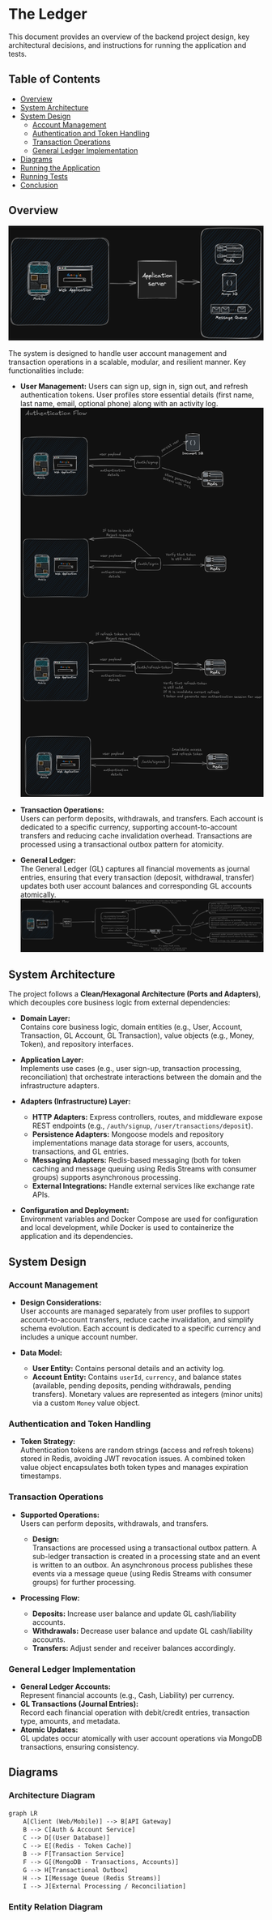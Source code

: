 # The Ledger

This document provides an overview of the backend project design, key architectural decisions, and instructions for running the application and tests.

## Table of Contents

- [Overview](#overview)
- [System Architecture](#system-architecture)
- [System Design](#system-design)
  - [Account Management](#account-management)
  - [Authentication and Token Handling](#authentication-and-token-handling)
  - [Transaction Operations](#transaction-operations)
  - [General Ledger Implementation](#general-ledger-implementation)
- [Diagrams](#diagrams)
- [Running the Application](#running-the-application)
- [Running Tests](#running-tests)
- [Conclusion](#conclusion)

## Overview

![System Architecture](./assets/system%20architecture.png)

The system is designed to handle user account management and transaction operations in a scalable, modular, and resilient manner. Key functionalities include:

- **User Management:**
  Users can sign up, sign in, sign out, and refresh authentication tokens. User profiles store essential details (first name, last name, email, optional phone) along with an activity log.
  ![User Auth Flow](./assets/authentication%20flow.png)

- **Transaction Operations:**  
  Users can perform deposits, withdrawals, and transfers. Each account is dedicated to a specific currency, supporting account-to-account transfers and reducing cache invalidation overhead. Transactions are processed using a transactional outbox pattern for atomicity.

- **General Ledger:**  
  The General Ledger (GL) captures all financial movements as journal entries, ensuring that every transaction (deposit, withdrawal, transfer) updates both user account balances and corresponding GL accounts atomically.
  ![Transaction Flow](./assets/transaction%20flow.png)

## System Architecture

The project follows a **Clean/Hexagonal Architecture (Ports and Adapters)**, which decouples core business logic from external dependencies:

- **Domain Layer:**  
  Contains core business logic, domain entities (e.g., User, Account, Transaction, GL Account, GL Transaction), value objects (e.g., Money, Token), and repository interfaces.

- **Application Layer:**  
  Implements use cases (e.g., user sign-up, transaction processing, reconciliation) that orchestrate interactions between the domain and the infrastructure adapters.

- **Adapters (Infrastructure) Layer:**

  - **HTTP Adapters:** Express controllers, routes, and middleware expose REST endpoints (e.g., `/auth/signup`, `/user/transactions/deposit`).
  - **Persistence Adapters:** Mongoose models and repository implementations manage data storage for users, accounts, transactions, and GL entries.
  - **Messaging Adapters:** Redis-based messaging (both for token caching and message queuing using Redis Streams with consumer groups) supports asynchronous processing.
  - **External Integrations:** Handle external services like exchange rate APIs.

- **Configuration and Deployment:**  
  Environment variables and Docker Compose are used for configuration and local development, while Docker is used to containerize the application and its dependencies.

## System Design

### Account Management

- **Design Considerations:**  
  User accounts are managed separately from user profiles to support account-to-account transfers, reduce cache invalidation, and simplify schema evolution. Each account is dedicated to a specific currency and includes a unique account number.

- **Data Model:**
  - **User Entity:** Contains personal details and an activity log.
  - **Account Entity:** Contains `userId`, `currency`, and balance states (available, pending deposits, pending withdrawals, pending transfers). Monetary values are represented as integers (minor units) via a custom `Money` value object.

### Authentication and Token Handling

- **Token Strategy:**  
  Authentication tokens are random strings (access and refresh tokens) stored in Redis, avoiding JWT revocation issues. A combined token value object encapsulates both token types and manages expiration timestamps.

### Transaction Operations

- **Supported Operations:**  
  Users can perform deposits, withdrawals, and transfers.

  - **Design:**  
    Transactions are processed using a transactional outbox pattern. A sub-ledger transaction is created in a processing state and an event is written to an outbox. An asynchronous process publishes these events via a message queue (using Redis Streams with consumer groups) for further processing.

- **Processing Flow:**
  - **Deposits:** Increase user balance and update GL cash/liability accounts.
  - **Withdrawals:** Decrease user balance and update GL cash/liability accounts.
  - **Transfers:** Adjust sender and receiver balances accordingly.

### General Ledger Implementation

- **General Ledger Accounts:**  
  Represent financial accounts (e.g., Cash, Liability) per currency.
- **GL Transactions (Journal Entries):**  
  Record each financial operation with debit/credit entries, transaction type, amounts, and metadata.
- **Atomic Updates:**  
  GL updates occur atomically with user account operations via MongoDB transactions, ensuring consistency.

## Diagrams

### Architecture Diagram

```mermaid
graph LR
    A[Client (Web/Mobile)] --> B[API Gateway]
    B --> C[Auth & Account Service]
    C --> D[(User Database)]
    C --> E[(Redis - Token Cache)]
    B --> F[Transaction Service]
    F --> G[(MongoDB - Transactions, Accounts)]
    G --> H[Transactional Outbox]
    H --> I[Message Queue (Redis Streams)]
    I --> J[External Processing / Reconciliation]
```

### Entity Relation Diagram

